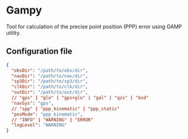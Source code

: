 # Gampy

Tool for calculation of the precise point position (PPP) error using GAMP utility.

## Configuration file

```json
{
  "obsDir": "/path/to/obs/dir",
  "navDir": "/path/to/nav/dir",
  "sp3Dir": "/path/to/sp3/dir",
  "clkDir": "/path/to/clk/dir",
  "outDir": "/path/to/out/dir",
  // "gps" | "glo" | "gps+glo" | "gal" | "qzs" | "bsd"
  "navSys": "gps",
  // "spp" | "ppp_kinematic" | "ppp_static"
  "posMode": "ppp_kinematic",
  // "INFO" | "WARNING" | "ERROR"
  "logLevel": "WARNING"
}
```
